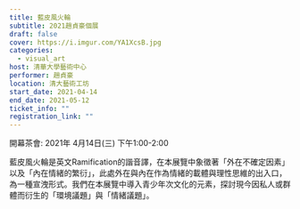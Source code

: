 ```yaml
---
title: 藍皮風火輪
subtitle: 2021趙貞豪個展
draft: false
cover: https://i.imgur.com/YA1XcsB.jpg
categories:
  - visual_art
host: 清華大學藝術中心
performer: 趙貞豪
location: 清大藝術工坊
start_date: 2021-04-14
end_date: 2021-05-12
ticket_info: ""
registration_link: ""
---
```

開幕茶會: 2021年 4月14日(三) 下午1:00-2:00

藍皮風火輪是英文Ramification的諧音譯，在本展覽中象徵著「外在不確定因素」以及「內在情緒的繁衍」，此處外在與內在作為情緒的載體與理性思維的出入口，為一種宣洩形式。我們在本展覽中導入青少年次文化的元素，探討現今因私人或群體而衍生的「環境議題」與「情緒議題」。